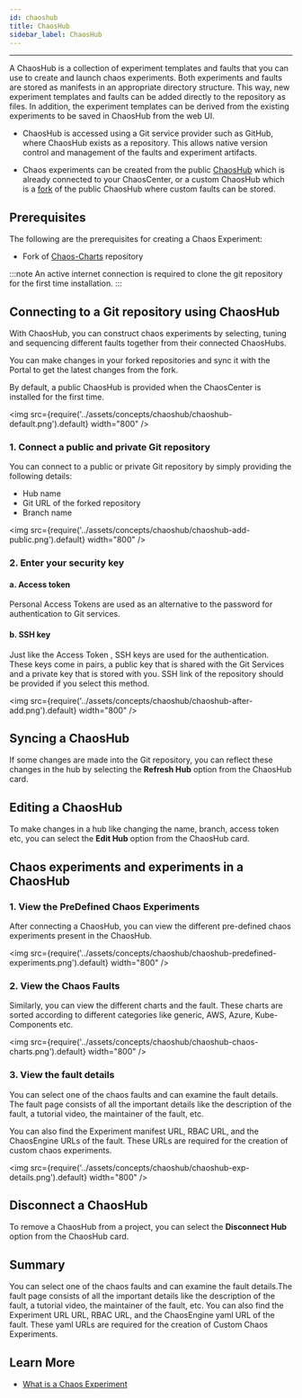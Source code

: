 ```yaml
---
id: chaoshub
title: ChaosHub
sidebar_label: ChaosHub
---
```


---

A ChaosHub is a collection of experiment templates and faults that you can use to create and launch chaos experiments. Both experiments and faults are stored as manifests in an appropriate directory structure. This way, new experiment templates and faults can be added directly to the repository as files. In addition, the experiment templates can be derived from the existing experiments to be saved in ChaosHub from the web UI.

- ChaosHub is accessed using a Git service provider such as GitHub, where ChaosHub exists as a repository. This allows native version control and management of the faults and experiment artifacts.

- Chaos experiments can be created from the public [ChaosHub](http://hub.litmuschaos.io/) which is already connected to your ChaosCenter, or a custom ChaosHub which is a [fork](https://github.com/litmuschaos/chaos-charts) of the public ChaosHub where custom faults can be stored.

## Prerequisites

The following are the prerequisites for creating a Chaos Experiment:

- Fork of [Chaos-Charts](https://github.com/litmuschaos/chaos-charts) repository

:::note
An active internet connection is required to clone the git repository for the first time installation.
:::

## Connecting to a Git repository using ChaosHub

With ChaosHub, you can construct chaos experiments by selecting, tuning and sequencing different faults together from their connected ChaosHubs.

You can make changes in your forked repositories and sync it with the Portal to get the latest changes from the fork.

By default, a public ChaosHub is provided when the ChaosCenter is installed for the first time.

<img src={require('../assets/concepts/chaoshub/chaoshub-default.png').default} width="800" />

### 1. Connect a public and private Git repository

You can connect to a public or private Git repository by simply providing the following details:

- Hub name
- Git URL of the forked repository
- Branch name

<img src={require('../assets/concepts/chaoshub/chaoshub-add-public.png').default} width="800" />

### 2. Enter your security key

#### a. Access token

Personal Access Tokens are used as an alternative to the password for authentication to Git services.

#### b. SSH key

Just like the Access Token , SSH keys are used for the authentication. These keys come in pairs, a public key that is shared with the Git Services and a private key that is stored with you.
SSH link of the repository should be provided if you select this method.

<img src={require('../assets/concepts/chaoshub/chaoshub-after-add.png').default} width="800" />

## Syncing a ChaosHub

If some changes are made into the Git repository, you can reflect these changes in the hub by selecting the **Refresh Hub** option from the ChaosHub card.

## Editing a ChaosHub

To make changes in a hub like changing the name, branch, access token etc, you can select the **Edit Hub** option from the ChaosHub card.

## Chaos experiments and experiments in a ChaosHub

### 1. View the PreDefined Chaos Experiments

After connecting a ChaosHub, you can view the different pre-defined chaos experiments present in the ChaosHub.

<img src={require('../assets/concepts/chaoshub/chaoshub-predefined-experiments.png').default} width="800" />

### 2. View the Chaos Faults

Similarly, you can view the different charts and the fault. These charts are sorted according to different categories like generic, AWS, Azure, Kube-Components etc.

<img src={require('../assets/concepts/chaoshub/chaoshub-chaos-charts.png').default} width="800" />

### 3. View the fault details

You can select one of the chaos faults and can examine the fault details. The fault page consists of all the important details like the description of the fault, a tutorial video, the maintainer of the fault, etc.

You can also find the Experiment manifest URL, RBAC URL, and the ChaosEngine URLs of the fault.
These URLs are required for the creation of custom chaos experiments.

<img src={require('../assets/concepts/chaoshub/chaoshub-exp-details.png').default} width="800" />

## Disconnect a ChaosHub

To remove a ChaosHub from a project, you can select the **Disconnect Hub** option from the ChaosHub card.

## Summary

You can select one of the chaos faults and can examine the fault details.The fault page consists of all the important details like the description of the fault, a tutorial video, the maintainer of the fault, etc.
You can also find the Experiment URL URL, RBAC URL, and the ChaosEngine yaml URL of the fault.
These yaml URLs are required for the creation of Custom Chaos Experiments.

## Learn More

- [What is a Chaos Experiment](chaos-workflow.md)
